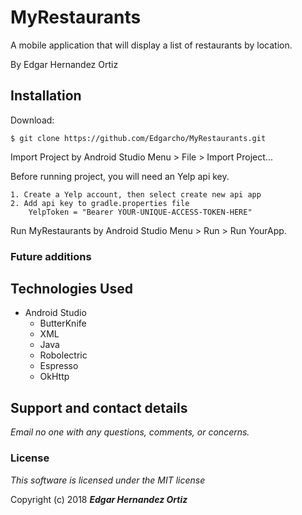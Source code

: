 # MyRestaurants

A mobile application that will display a list of restaurants by location.

By Edgar Hernandez Ortiz

## Installation

Download:

    $ git clone https://github.com/Edgarcho/MyRestaurants.git

Import Project by Android Studio Menu > File > Import Project...

Before running project, you will need an Yelp api key.

    1. Create a Yelp account, then select create new api app
    2. Add api key to gradle.properties file
        YelpToken = "Bearer YOUR-UNIQUE-ACCESS-TOKEN-HERE"
Run MyRestaurants by Android Studio Menu > Run > Run YourApp.

### Future additions


## Technologies Used
  * Android Studio
    * ButterKnife
    * XML
    * Java
    * Robolectric
    * Espresso
    * OkHttp

## Support and contact details

_Email no one with any questions, comments, or concerns._

### License

*This software is licensed under the MIT license*

Copyright (c) 2018 **_Edgar Hernandez Ortiz_**
